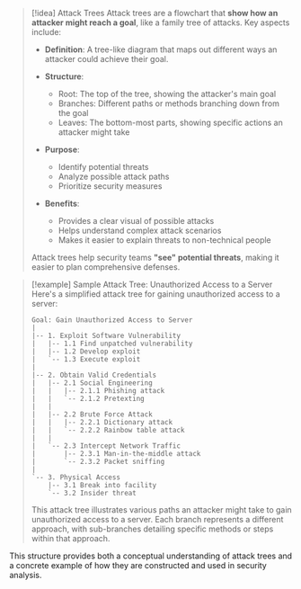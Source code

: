 

> [!idea] Attack Trees
> Attack trees are a flowchart that **show how an attacker might reach a goal**, like a family tree of attacks. Key aspects include:
> 
> - **Definition**: A tree-like diagram that maps out different ways an attacker could achieve their goal.
> 
> - **Structure**:
>   - Root: The top of the tree, showing the attacker's main goal
>   - Branches: Different paths or methods branching down from the goal
>   - Leaves: The bottom-most parts, showing specific actions an attacker might take
> 
> - **Purpose**:
>   - Identify potential threats
>   - Analyze possible attack paths
>   - Prioritize security measures
> 
> - **Benefits**:
>   - Provides a clear visual of possible attacks
>   - Helps understand complex attack scenarios
>   - Makes it easier to explain threats to non-technical people
> 
> Attack trees help security teams **"see" potential threats**, making it easier to plan comprehensive defenses.


> [!example] Sample Attack Tree: Unauthorized Access to a Server
> Here's a simplified attack tree for gaining unauthorized access to a server:
> 
> ```
> Goal: Gain Unauthorized Access to Server
> |
> |-- 1. Exploit Software Vulnerability
> |   |-- 1.1 Find unpatched vulnerability
> |   |-- 1.2 Develop exploit
> |   `-- 1.3 Execute exploit
> |
> |-- 2. Obtain Valid Credentials
> |   |-- 2.1 Social Engineering
> |   |   |-- 2.1.1 Phishing attack
> |   |   `-- 2.1.2 Pretexting
> |   |
> |   |-- 2.2 Brute Force Attack
> |   |   |-- 2.2.1 Dictionary attack
> |   |   `-- 2.2.2 Rainbow table attack
> |   |
> |   `-- 2.3 Intercept Network Traffic
> |       |-- 2.3.1 Man-in-the-middle attack
> |       `-- 2.3.2 Packet sniffing
> |
> `-- 3. Physical Access
>     |-- 3.1 Break into facility
>     `-- 3.2 Insider threat
> ```
> 
> This attack tree illustrates various paths an attacker might take to gain unauthorized access to a server. Each branch represents a different approach, with sub-branches detailing specific methods or steps within that approach.

This structure provides both a conceptual understanding of attack trees and a concrete example of how they are constructed and used in security analysis.